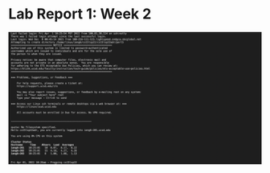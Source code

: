 # Lab Report 1: Week 2

![Image](https://github.com/jezebelatucsd/cse15l-lab-reports/blob/main/Screen%20Shot%202022-04-01%20at%2010.29.01%20AM.png)
